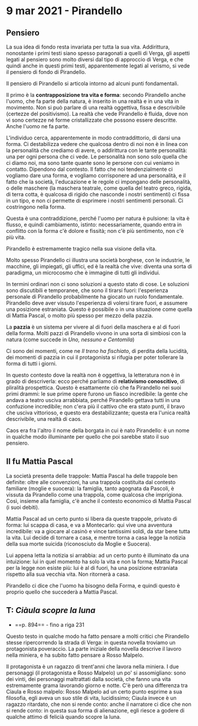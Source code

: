 # 9 mar 2021 - Pirandello

## Pensiero

La sua idea di fondo resta invariata per tutta la sua vita. Addirittura, nonostante i primi testi siano spesso paragonati a quelli di Verga, gli aspetti legati al pensiero sono molto diversi dal tipo di approccio di Verga, e che quindi anche in questi primi testi, apparentemente legati al verismo, si vede il pensiero di fondo di Pirandello.

Il pensiero di Pirandello si articola intorno ad alcuni punti fondamentali.

Il primo è la **contrapposizione tra vita e forma**: secondo Pirandello anche l'uomo, che fa parte della natura, è inserito in una realtà e in una vita in movimento. Non si può parlare di una realtà oggettiva, fissa e descrivibile (certezze del positivismo). La realtà che vede Pirandello è fluida, dove non vi sono certezze né forme cristallizzate che possono essere descritte. Anche l'uomo ne fa parte.

L'individuo cerca, apparentemente in modo contraddittorio, di darsi una forma. Ci destabilizza vedere che qualcosa dentro di noi non è in linea con la personalità che crediamo di avere, o addirittura con le tante personalità: una per ogni persona che ci vede.
Le personalità non sono solo quella che ci diamo noi, ma sono tante quante sono le persone con cui veniamo in contatto. Dipendono dal contesto.
Il fatto che noi tendenzialmente ci vogliamo dare una forma, e vogliamo corrisponere ad una personalità, e il fatto che la società, l'educazione e le regole ci impongano delle personalità, o delle maschere (la maschera teatrale, come quella del teatro greco, rigida, di terra cotta, è qualcosa di rigido che nasconde i nostri sentimenti) ci fissa in un tipo, e non ci permette di esprimere i nostri sentimenti personali. Ci costringono nella forma.

Questa è una contraddizione, perché l'uomo per natura è pulsione: la vita è flusso, e quindi cambiamento, istinto: necessariamente, quando entra in conflitto con la forma c'è dolore e fissità; non c'è più sentimento, non c'è più vita.

Pirandello è estremamente tragico nella sua visione della vita.

Molto spesso Pirandello ci illustra una società borghese, con le industrie, le macchine, gli impiegati, gli uffici, ed è la realtà che vive: diventa una sorta di paradigma, un microcosmo che è immagine di tutti gli individui.

In termini ordinari non ci sono soluzioni a questo stato di cose. Le soluzioni sono discutibili e temporanee, che sono il tirarsi fuori: l'esperienza personale di Pirandello probabilmente ha giocato un ruolo fondamentale.
Pirandello deve aver vissuto l'esperienza di volersi tirare fuori, e assumere una posizione estraniata.
Questo è possibile o in una situazione come quella di Mattia Pascal, o molto più spesso per mezzo della pazzia.

La **pazzia** è un sistema per vivere al di fuori della maschera e al di fuori della forma. Molti pazzi di Pirandello vivono in una sorta di simbiosi con la natura (come succede in _Uno, nessuno e Centomila_)

Ci sono dei momenti, come ne *Il treno ha fischiato*, di perdita della lucidità, dei momenti di pazzia in cui il protagonista si rifugia per poter tollerare la forma di tutti i giorni.

In questo contesto dove la realtà non è oggettiva, la letteratura non è in grado di descriverla: ecco perché parliamo di **relativismo conoscitivo**, di pliralità prospettica.
Questo è esattamente ciò che fa Pirandello nei suoi primi drammi: le sue prime opere furono un fiasco incredibile: la gente che andava a teatro usciva arrabbiata, perché Pirandello gettava tutti in una confuzione incredibile; non c'era più il cattivo che era stato punti, il bravo che usciva vittorioso, e questo era destabilizzante; questa era l'unica realtà descrivibile, una realtà di caos.

Caos era fra l'altro il nome della borgata in cui è nato Pirandello: è un nome in qualche modo illuminante per quello che poi sarebbe stato il suo pensiero.

## Il fu Mattia Pascal

La società presenta delle trappole: Mattia Pascal ha delle trappole ben definite: oltre alle convenzioni, ha una trappola costituita dal contesto familiare (moglie e suocera): la famiglia, tanto agognata da Pascoli, è vissuta da Pirandello come una trappola, come qualcosa che imprigiona.
Così, insieme alla famiglia, c'è anche il contesto economico di Mattia Pascal (i suoi debiti).

Mattia Pascal ad un certo punto si libera da queste trappole, privato di forma: lui scappa di casa, e va a Montecarlo: qui vive una avventura incredibile: va a giocare al casinò e vince tantissimi soldi, da star bene tutta la vita.
Lui decide di tornare a casa, e mentre torna a casa legge la notizia della sua morte suicida (riconosciuto da Moglie e Suocera).

Lui appena letta la notizia si arrabbia: ad un certo punto è illuminato da una intuizione: lui in quel momento ha solo la vita e non la forma; Mattia Pascal per la legge non esiste più: lui è al di fuori, ha una posizione estraniata rispetto alla sua vecchia vita. Non ritornerà a casa.

Pirandello ci dice che l'uomo ha bisogno della Forma, e quindi questo è proprio quello che succederà a Mattia Pascal.

## T: _Ciàula scopre la luna_
- ==p. 894== - fino a riga 231

Questo testo in qualche modo ha fatto pensare a molti critici che Pirandello stesse ripercorrendo la strada di Verga: in questa novella troviamo un protagonista poveraccio.
La parte iniziale della novella descrive il lavoro nella miniera, e ha subito fatto pensare a Rosso Malpelo.

Il protagonista è un ragazzo di trent'anni che lavora nella miniera. I due personaggi (il protagonista e Rosso Malpelo) un po' si assomigliano: sono dei vinti, dei personaggi maltrattati dalla società, che fanno una vita estremamente grama lavorando giorno e notte.
C'è però una differenza tra Ciaula e Rosso malpelo: Rosso Malpelo ad un certo punto esprime a sua filosofia, egli aveva un suo stile di vita, lucidissimo; Ciaula invece è un ragazzo ritardato, che non si rende conto: anche il narratore ci dice che non si rende conto: in questa sua forma di alienazione, egli riesce a godere di qualche attimo di felicià quando scopre la luna.